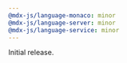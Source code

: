 ```yaml
---
@mdx-js/language-monaco: minor
@mdx-js/language-server: minor
@mdx-js/language-service: minor
---
```


Initial release.
